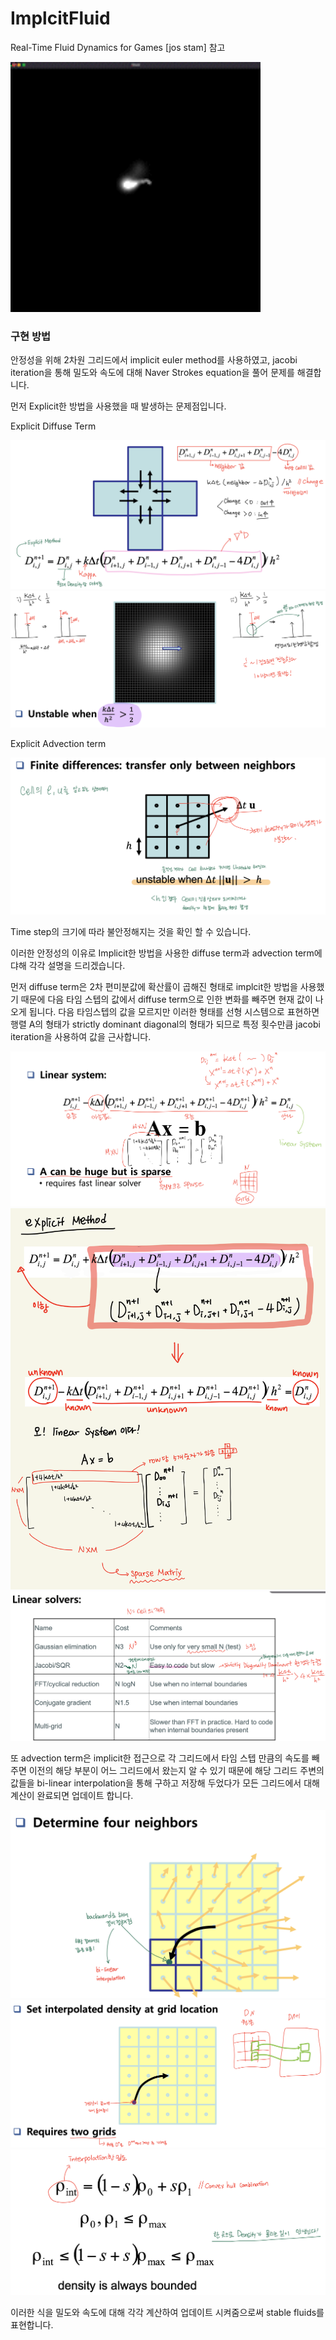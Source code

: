 # ImplcitFluid

 Real-Time Fluid Dynamics for Games [jos stam] 참고
 
 
<img src="https://github.com/jong1-choi/ImplcitFluid/blob/main/Images/demo.gif" width="400" height="400">

### 구현 방법
안정성을 위해 2차원 그리드에서 implicit euler method를 사용하였고, jacobi iteration을 통해 밀도와 속도에 대해 Naver Strokes equation을 풀어 문제를 해결합니다.

먼저 Explicit한 방법을 사용했을 때 발생하는 문제점입니다.

Explicit Diffuse Term

<img src="https://github.com/jong1-choi/ImplcitFluid/blob/main/Images/image1.png">

<img src="https://github.com/jong1-choi/ImplcitFluid/blob/main/Images/image2.png">

Explicit Advection term

<img src="https://github.com/jong1-choi/ImplcitFluid/blob/main/Images/image3.png">

Time step의 크기에 따라 불안정해지는 것을 확인 할 수 있습니다.

이러한 안정성의 이유로 Implicit한 방법을 사용한 diffuse term과 advection term에 댜해 각각 설명을 드리겠습니다.

먼저 diffuse term은 2차 편미분값에 확산률이 곱해진 형태로 implcit한 방법을 사용했기 때문에 다음 타임 스텝의 값에서 diffuse term으로 인한 변화를 빼주면 현재 값이 나오게 됩니다. 다음 타임스텝의 값을 모르지만 이러한 형태를 선형 시스템으로 표현하면 행렬 A의 형태가 strictly dominant diagonal의 형태가 되므로 특정 횟수만큼 jacobi iteration을 사용하여 값을 근사합니다.

<img src="https://github.com/jong1-choi/ImplcitFluid/blob/main/Images/image4.png">

<img src="https://github.com/jong1-choi/ImplcitFluid/blob/main/Images/image5.png">

<img src="https://github.com/jong1-choi/ImplcitFluid/blob/main/Images/image6.png">

또 advection term은 implicit한 접근으로 각 그리드에서 타임 스텝 만큼의 속도를 빼주면 이전의 해당 부분이 어느 그리드에서 왔는지 알 수 있기 때문에 해당 그리드 주변의 값들을 bi-linear interpolation을 통해 구하고 저장해 두었다가 모든 그리드에서 대해 계산이 완료되면 업데이트 합니다.

<img src="https://github.com/jong1-choi/ImplcitFluid/blob/main/Images/image7.png">

<img src="https://github.com/jong1-choi/ImplcitFluid/blob/main/Images/image8.png">

<img src="https://github.com/jong1-choi/ImplcitFluid/blob/main/Images/image9.png">

이러한 식을 밀도와 속도에 대해 각각 계산하여 업데이트 시켜줌으로써 stable fluids를 표현합니다.
